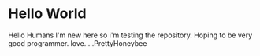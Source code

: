 # Hello World
Hello Humans
I'm new here so i'm testing the repository. 
Hoping to be very good programmer.
love.....PrettyHoneybee
